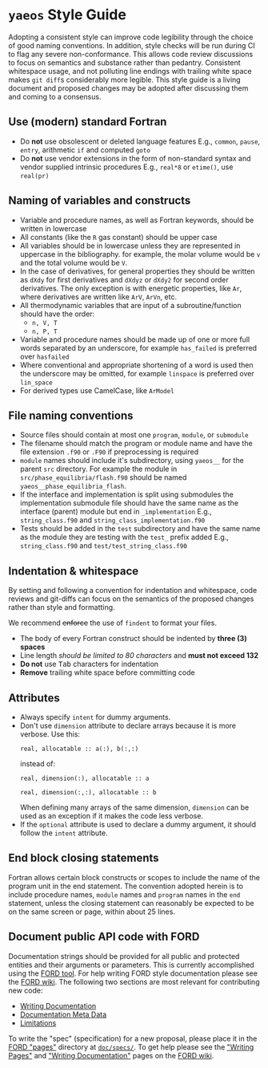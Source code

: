 # `yaeos` Style Guide

Adopting a consistent style can improve code legibility through the choice of good naming conventions.
In addition, style checks will be run during CI to flag any severe non-conformance.
This allows code review discussions to focus on semantics and substance rather than pedantry.
Consistent whitespace usage, and not polluting line endings with trailing white space makes `git diff`s considerably more legible.
This style guide is a living document and proposed changes may be adopted after discussing them and coming to a consensus.

## Use (modern) standard Fortran

* Do **not** use obsolescent or deleted language features
  E.g., `common`, `pause`, `entry`, arithmetic `if` and computed `goto`
* Do **not** use vendor extensions in the form of non-standard syntax and vendor supplied intrinsic procedures
  E.g., `real*8` or `etime()`, use `real(pr)`

## Naming of variables and constructs
- Variable and procedure names, as well as Fortran keywords, should be written in lowercase
- All constants (like the `R` gas constant) should be upper case
- All variables should be in lowercase unless they are represented in uppercase in the bibliography.
  for example, the molar volume would be `v` and the total volume would be `V`.
- In the case of derivatives, for general properties they should be written as `dXdy` for first derivatives and `dXdyz` or `dXdy2` for second order derivatives. The only exception is with energetic properties, like `Ar`, where derivatives are written like `ArV`, `ArVn`, etc.
- All thermodynamic variables that are input of a subroutine/function should
  have the order:
  - `n, V, T`
  - `n, P, T`
- Variable and procedure names should be made up of one or more full words separated by an underscore,
  for example `has_failed` is preferred over `hasfailed`
- Where conventional and appropriate shortening of a word is used then the underscore may be omitted,
  for example `linspace` is preferred over `lin_space`
- For derived types use CamelCase, like `ArModel`

## File naming conventions
* Source files should contain at most one `program`, `module`, or `submodule`
* The filename should match the program or module name and have the file extension `.f90` or `.F90` if preprocessing is required
* `module` names should include it's subdirectory, using `yaeos__` for the parent
  `src` directory. For example the module in `src/phase_equilibria/flash.f90`
  should be named `yaeos__phase_equilibria_flash`.
* If the interface and implementation is split using submodules the implementation submodule file should have the same name as the
  interface (parent) module but end in `_implementation`
  E.g., `string_class.f90` and `string_class_implementation.f90`
* Tests should be added in the `test` subdirectory and have the same name as the module they are testing with the `test_` prefix
  added E.g., `string_class.f90` and `test/test_string_class.f90`

## Indentation & whitespace

By setting and following a convention for indentation and whitespace, code
reviews and git-diffs can focus on the semantics of the proposed changes rather
than style and formatting.

We recommend ~~enforce~~ the use of `findent` to format your files.

* The body of every Fortran construct should be indented by __three (3) spaces__
* Line length *should be limited to 80 characters* and __must not exceed 132__
* **Do not** use <kbd>Tab</kbd> characters for indentation
* **Remove** trailing white space before committing code


## Attributes

<!-- ATTENTION! This section includes intentional trailing whitespace to get decent formatting with GFM and Python Markdown. -->

* Always specify `intent` for dummy arguments.
* Don't use `dimension` attribute to declare arrays because it is more verbose.
  Use this:  
  ```
  real, allocatable :: a(:), b(:,:)
  ```  
  instead of:  
  ```
  real, dimension(:), allocatable :: a
  ```  
  ```
  real, dimension(:,:), allocatable :: b
  ```  
  When defining many arrays of the same dimension, `dimension` can be used as an exception if it makes the code less verbose.
* If the `optional` attribute is used to declare a dummy argument, it should follow the `intent` attribute.

## End <scope> block closing statements

Fortran allows certain block constructs or scopes to include the name of the program unit in the end statement.
The convention adopted herein is to include procedure names, `module` names and `program` names in the `end` statement,
unless the closing statement can reasonably be expected to be on the same screen or page, within about 25 lines.

## Document public API code with FORD

Documentation strings should be provided for all public and protected entities and their arguments or parameters.
This is currently accomplished using the [FORD tool](https://github.com/Fortran-FOSS-Programmers/ford).
For help writing FORD style documentation please see the [FORD wiki](https://github.com/Fortran-FOSS-Programmers/ford/wiki).
The following two sections are most relevant for contributing new code:

* [Writing Documentation](https://github.com/Fortran-FOSS-Programmers/ford/wiki/Writing-Documentation)
* [Documentation Meta Data](https://github.com/Fortran-FOSS-Programmers/ford/wiki/Documentation-Meta-Data)
* [Limitations](https://github.com/Fortran-FOSS-Programmers/ford/wiki/Limitations)

To write the "spec" (specification) for a new proposal, please place it in the
[FORD "pages"](https://github.com/Fortran-FOSS-Programmers/ford/wiki/Writing-Pages) directory at
[`doc/specs/`](https://github.com/fortran-lang/stdlib/tree/HEAD/doc/specs).
To get help please see the ["Writing Pages"](https://github.com/Fortran-FOSS-Programmers/ford/wiki/Writing-Pages)
and ["Writing Documentation"](https://github.com/Fortran-FOSS-Programmers/ford/wiki/Writing-Documentation) pages
on the [FORD wiki](https://github.com/Fortran-FOSS-Programmers/ford/wiki).
